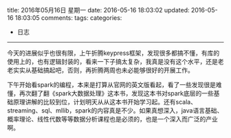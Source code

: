 title: 2016年05月16日 星期一
date: 2016-05-16 18:03:02
updated: 2016-05-16 18:03:05
comments: 
tags:
categories:
- 日志

---

今天的进展似乎也很有限，上午折腾keypress框架，发现很多都搞不懂，有库的使用上的，也有逻辑封装的，看来一下子搞太复杂，我真是没有这个水平，还是老老实实从基础搞起吧，否则，再折腾两周也未必能够很好的开展工作。

下午开始看spark的编程，本来是打算从官网的英文版看起，看了一些发现很是难懂，再次翻了翻《spark大数据处理》这本书，发现这本书对spark底层的一些基础原理讲解的比较到位，计划明天从从这本书开始学习起。还有scala、streaming、sql、mllib，spark的内容真是不少。如果真想深入，java语言基础、概率理论、线性代数等等数据分析课程也是必须的，也是一个深入而广泛的产业啊。